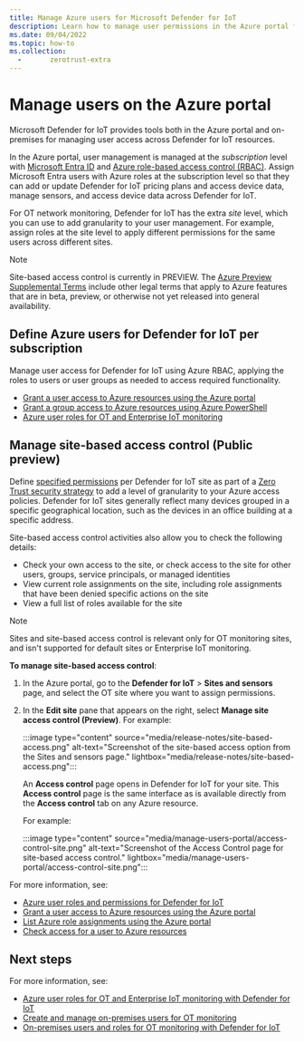 ```yaml
---
title: Manage Azure users for Microsoft Defender for IoT
description: Learn how to manage user permissions in the Azure portal for Microsoft Defender for IoT services.
ms.date: 09/04/2022
ms.topic: how-to
ms.collection:
  -       zerotrust-extra
---
```


# Manage users on the Azure portal

Microsoft Defender for IoT provides tools both in the Azure portal and on-premises for managing user access across Defender for IoT resources.

In the Azure portal, user management is managed at the *subscription* level with [Microsoft Entra ID](../../active-directory/index.yml) and [Azure role-based access control (RBAC)](../../role-based-access-control/overview.md). Assign Microsoft Entra users with Azure roles at the subscription level so that they can add or update Defender for IoT pricing plans and access device data, manage sensors, and access device data across Defender for IoT.

For OT network monitoring, Defender for IoT has the extra *site* level, which you can use to add granularity to your user management. For example, assign roles at the site level to apply different permissions for the same users across different sites.

> [!NOTE]
> Site-based access control is currently in PREVIEW. The [Azure Preview Supplemental Terms](https://azure.microsoft.com/support/legal/preview-supplemental-terms/) include other legal terms that apply to Azure features that are in beta, preview, or otherwise not yet released into general availability.
>

## Define Azure users for Defender for IoT per subscription

Manage user access for Defender for IoT using Azure RBAC, applying the roles to users or user groups as needed to access required functionality.

- [Grant a user access to Azure resources using the Azure portal](../../role-based-access-control/quickstart-assign-role-user-portal.md)
- [Grant a group access to Azure resources using Azure PowerShell](../../role-based-access-control/tutorial-role-assignments-group-powershell.md)
- [Azure user roles for OT and Enterprise IoT monitoring](roles-azure.md)

## Manage site-based access control (Public preview)

Define [specified permissions](roles-azure.md#roles-and-permissions-reference) per Defender for IoT site as part of a [Zero Trust security strategy](concept-zero-trust.md) to add a level of granularity to your Azure access policies. Defender for IoT sites generally reflect many devices grouped in a specific geographical location, such as the devices in an office building at a specific address.

Site-based access control activities also allow you to check the following details:

- Check your own access to the site, or check access to the site for other users, groups, service principals, or managed identities
- View current role assignments on the site, including role assignments that have been denied specific actions on the site
- View a full list of roles available for the site

> [!NOTE]
> Sites and site-based access control is relevant only for OT monitoring sites, and isn't supported for default sites or Enterprise IoT monitoring.
>

**To manage site-based access control**:

1. In the Azure portal, go to the **Defender for IoT** > **Sites and sensors** page, and select the OT site where you want to assign permissions.

1. In the **Edit site** pane that appears on the right, select **Manage site access control (Preview)**. For example:

    :::image type="content" source="media/release-notes/site-based-access.png" alt-text="Screenshot of the site-based access option from the Sites and sensors page." lightbox="media/release-notes/site-based-access.png":::

    An **Access control** page opens in Defender for IoT for your site. This **Access control** page is the same interface as is available directly from the **Access control** tab on any Azure resource.

    For example:

    :::image type="content" source="media/manage-users-portal/access-control-site.png" alt-text="Screenshot of the Access Control page for site-based access control." lightbox="media/manage-users-portal/access-control-site.png":::

For more information, see:

- [Azure user roles and permissions for Defender for IoT](roles-azure.md)
- [Grant a user access to Azure resources using the Azure portal](../../role-based-access-control/quickstart-assign-role-user-portal.md)
- [List Azure role assignments using the Azure portal](../../role-based-access-control/role-assignments-list-portal.md)
- [Check access for a user to Azure resources](../../role-based-access-control/check-access.md)

## Next steps

For more information, see:

- [Azure user roles for OT and Enterprise IoT monitoring with Defender for IoT](roles-azure.md)
- [Create and manage on-premises users for OT monitoring](how-to-create-and-manage-users.md)
- [On-premises users and roles for OT monitoring with Defender for IoT](roles-on-premises.md)
